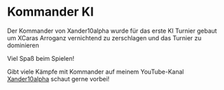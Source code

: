 # Kommander KI

Der Kommander von Xander10alpha wurde für das erste KI Turnier gebaut um XCaras Arroganz vernichtend zu zerschlagen und das Turnier zu dominieren

Viel Spaß beim Spielen!

Gibt viele Kämpfe mit Kommander auf meinem YouTube-Kanal [Xander10alpha](https://www.youtube.com/@Xander10alpha) schaut gerne vorbei!